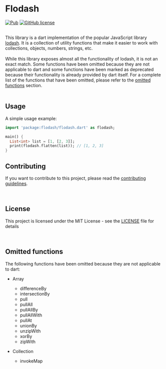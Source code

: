 # Flodash
[![Pub](https://img.shields.io/pub/v/flodash.svg)](https://pub.dartlang.org/packages/flodash)
[![GitHub license](https://img.shields.io/badge/license-MIT-blue.svg)](https://raw.githubusercontent.com/andresaraujo/flodash/master/LICENSE)
<br/><br/>

This library is a dart implementation of the popular JavaScript library [lodash](https://lodash.com/). It is a collection of utility functions that make it easier to work with collections, objects, numbers, strings, etc.
<br/><br/>
While this library exposes almost all the functionality of lodash, it is not an exact match. Some functions have been omitted because they are not applicable to dart and some functions have been marked as deprecated because their functionality is already provided by dart itself. For a complete list of the functions that have been omitted, please refer to the [omitted functions](#omitted-functions) section.
<br/><br/>

## Usage

A simple usage example:

```dart
import 'package:flodash/flodash.dart' as flodash;

main() {
  List<int> list = [1, [2, 3]];
  print(flodash.flatten(list)); // [1, 2, 3]
}
```

## Contributing
If you want to contribute to this project, please read the [contributing guidelines](CONTRIBUTING.md).

<br/>

## License
This project is licensed under the MIT License - see the [LICENSE](LICENSE) file for details

<br/>

## Omitted functions
The following functions have been omitted because they are not applicable to dart:
- Array
  - differenceBy
  - intersectionBy
  - pull
  - pullAll
  - pullAllBy
  - pullAllWith
  - pullAt
  - unionBy
  - unzipWith
  - xorBy
  - zipWith

- Collection
  - invokeMap